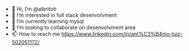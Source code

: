 - 👋 Hi, I’m @albritob
- 👀 I’m interested in full stack desenvolvment 
- 🌱 I’m currently learning mysql
- 💞️ I’m looking to collaborate on desenvolvment area
- 📫 How to reach me https://www.linkedin.com/in/ant%C3%B4nio-luiz-502051172/

<!---
albritob/albritob is a ✨ special ✨ repository because its `README.md` (this file) appears on your GitHub profile.
You can click the Preview link to take a look at your changes.
--->
